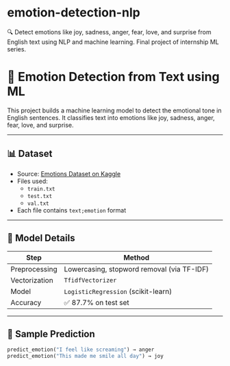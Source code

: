 # emotion-detection-nlp
🔍 Detect emotions like joy, sadness, anger, fear, love, and surprise from English text using NLP and machine learning. Final project of internship ML series.
# 💬 Emotion Detection from Text using ML

This project builds a machine learning model to detect the emotional tone in English sentences. It classifies text into emotions like joy, sadness, anger, fear, love, and surprise.

---

## 📊 Dataset

- Source: [Emotions Dataset on Kaggle](https://www.kaggle.com/datasets/praveengovi/emotions-dataset-for-nlp)
- Files used:
  - `train.txt`
  - `test.txt`
  - `val.txt`
- Each file contains `text;emotion` format

---

## 🧠 Model Details

| Step        | Method                    |
|-------------|---------------------------|
| Preprocessing | Lowercasing, stopword removal (via TF-IDF)  
| Vectorization | `TfidfVectorizer`  
| Model        | `LogisticRegression` (scikit-learn)  
| Accuracy     | ✅ 87.7% on test set

---

## 🔮 Sample Prediction

```python
predict_emotion("I feel like screaming") → anger  
predict_emotion("This made me smile all day") → joy  
